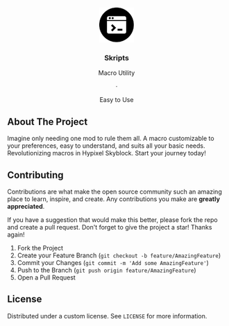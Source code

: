 <br />
<div align="center">
  <a href="https://github.com/Nathan-DV/Skripts">
    <img src="images/logo.png" alt="Logo" width="80" height="80">
  </a>

<h3 align="center">Skripts</h3>
  <p align="center">
    <p href="https://discord.gg/6mSHC2Xd9y">Macro Utility</p>
    ·
    <p href="https://discord.gg/6mSHC2Xd9y">Easy to Use</p>
  </p>
</div>

## About The Project

Imagine only needing one mod to rule them all. A macro customizable to your preferences, easy to understand, and suits all your basic needs. Revolutionizing macros in Hypixel Skyblock. Start your journey today!

## Contributing

Contributions are what make the open source community such an amazing place to learn, inspire, and create. Any contributions you make are **greatly appreciated**.

If you have a suggestion that would make this better, please fork the repo and create a pull request.
Don't forget to give the project a star! Thanks again!

1. Fork the Project
2. Create your Feature Branch (`git checkout -b feature/AmazingFeature`)
3. Commit your Changes (`git commit -m 'Add some AmazingFeature'`)
4. Push to the Branch (`git push origin feature/AmazingFeature`)
5. Open a Pull Request

## License

Distributed under a custom license. See `LICENSE` for more information.